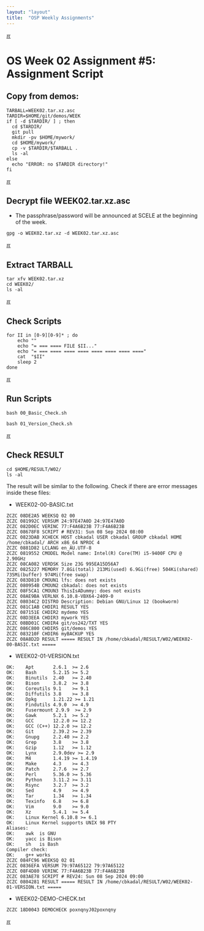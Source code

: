 ```yaml
---
layout: "layout"
title:  "OSP Weekly Assignments"
---
```


[&#x213C;](#idxXXX)<br id="idx000">

# OS Week 02 Assignment #5: Assignment Script

## Copy from demos:
```
TARBALL=WEEK02.tar.xz.asc
TARDIR=$HOME/git/demos/WEEK
if [ -d $TARDIR/ ] ; then
  cd $TARDIR/
  git pull
  mkdir -pv $HOME/mywork/
  cd $HOME/mywork/
  cp -v $TARDIR/$TARBALL .
  ls -al
else
  echo "ERROR: no $TARDIR directory!"
fi

```

[&#x213C;](#)<br id="idx01">
## Decrypt file WEEK02.tar.xz.asc

* The passphrase/password will be announced at SCELE at the beginning of the week.

```
gpg -o WEEK02.tar.xz -d WEEK02.tar.xz.asc

```

[&#x213C;](#)<br id="idx02">
## Extract TARBALL
```
tar xfv WEEK02.tar.xz
cd WEEK02/
ls -al

```

[&#x213C;](#)<br id="idx03">
## Check Scripts
```
for II in [0-9][0-9]* ; do
    echo ""
    echo "= === ==== FILE $II..."
    echo "= === ==== ==== ==== ==== ==== ==== ===="
    cat  "$II"
    sleep 2
done

```

[&#x213C;](#)<br id="idx04">
## Run Scripts
```
bash 00_Basic_Check.sh

bash 01_Version_Check.sh

```

[&#x213C;](#)<br id="idx05">
## Check RESULT
```
cd $HOME/RESULT/W02/
ls -al

```

The result will be similar to the following. Check if there are error messages inside these files:

* WEEK02-00-BASIC.txt

```
ZCZC 08DE2A5 WEEKSQ 02 00
ZCZC 081992C VERSUM 24:97E47A0D 24:97E47A0D
ZCZC 082D0EC VERINC 77:F4A6B23B 77:F4A6B23B
ZCZC 08678F8 SCRIPT # REV31: Sun 08 Sep 2024 08:00
ZCZC 0823DAB XCHECK HOST cbkadal USER cbkadal GROUP cbkadal HOME /home/cbkadal/ ARCH x86_64 NPROC 4
ZCZC 0881D82 LCLANG en_AU.UTF-8
ZCZC 0819552 CMODEL Model name: Intel(R) Core(TM) i5-9400F CPU @ 2.90GHz
ZCZC 08CA082 VERDSK Size 23G 995EA15D56A7
ZCZC 0825227 MEMORY 7.8Gi(total) 213Mi(used) 6.9Gi(free) 504Ki(shared) 735Mi(buffer) 974Mi(free swap)
ZCZC 083D810 CMOUN1 lfs: does not exists
ZCZC 080954B CMOUN2 cbkadal: does not exists
ZCZC 08F5CA1 CMOUN3 ThisIsADummy: does not exists
ZCZC 08AE9BA VERLNX 6.10.8-VBX64-2409-0
ZCZC 08034C2 DISTRO Description: Debian GNU/Linux 12 (bookworm)
ZCZC 081C1AB CHDIR1 RESULT YES
ZCZC 087151E CHDIR2 mydemo YES
ZCZC 08D3EEA CHDIR3 mywork YES
ZCZC 08BD01C CHDIR4 git/os242/TXT YES
ZCZC 086C800 CHDIR5 git/demos YES
ZCZC 083210F CHDIR6 myBACKUP YES
ZCZC 08A8D2D RESULT ===== RESULT IN /home/cbkadal/RESULT/W02/WEEK02-00-BASIC.txt =====

```

* WEEK02-01-VERSION.txt

```
OK:    Apt       2.6.1  >= 2.6
OK:    Bash      5.2.15 >= 5.2
OK:    Binutils  2.40   >= 2.40
OK:    Bison     3.8.2  >= 3.8
OK:    Coreutils 9.1    >= 9.1
OK:    Diffutils 3.8    >= 3.8
OK:    Dpkg      1.21.22 >= 1.21
OK:    Findutils 4.9.0  >= 4.9
OK:    Fusermount 2.9.9  >= 2.9
OK:    Gawk      5.2.1  >= 5.2
OK:    GCC       12.2.0 >= 12.2
OK:    GCC (C++) 12.2.0 >= 12.2
OK:    Git       2.39.2 >= 2.39
OK:    Gnupg     2.2.40 >= 2.2
OK:    Grep      3.8    >= 3.8
OK:    Gzip      1.12   >= 1.12
OK:    Lynx      2.9.0dev >= 2.9
OK:    M4        1.4.19 >= 1.4.19
OK:    Make      4.3    >= 4.3
OK:    Patch     2.7.6  >= 2.7
OK:    Perl      5.36.0 >= 5.36
OK:    Python    3.11.2 >= 3.11
OK:    Rsync     3.2.7  >= 3.2
OK:    Sed       4.9    >= 4.9
OK:    Tar       1.34   >= 1.34
OK:    Texinfo   6.8    >= 6.8
OK:    Vim       9.0    >= 9.0
OK:    Xz        5.4.1  >= 5.4
OK:    Linux Kernel 6.10.8 >= 6.1
OK:    Linux Kernel supports UNIX 98 PTY
Aliases:
OK:    awk  is GNU
OK:    yacc is Bison
OK:    sh   is Bash
Compiler check:
OK:    g++ works
ZCZC 084FC96 WEEKSQ 02 01
ZCZC 0836EFA VERSUM 79:97A65122 79:97A65122
ZCZC 08F4D80 VERINC 77:F4A6B23B 77:F4A6B23B
ZCZC 083AE78 SCRIPT # REV24: Sun 08 Sep 2024 09:00
ZCZC 0804281 RESULT ===== RESULT IN /home/cbkadal/RESULT/W02/WEEK02-01-VERSION.txt =====

```

* WEEK02-DEMO-CHECK.txt

```
ZCZC 18D0043 DEMOCHECK poxnqnyJ02poxnqny

```

[&#x213C;](#)<br id="idxXXX"><br>

